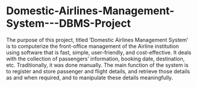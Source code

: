 # Domestic-Airlines-Management-System---DBMS-Project
The purpose of this project, titled ‘Domestic Airlines Management System’ is to computerize the front-office management of the Airline institution using software that is fast, simple, user-friendly, and cost-effective. It deals with the collection of passengers’ information, booking date, destination, etc. Traditionally, it was done manually. The main function of the system is to register and store passenger and flight details, and retrieve those details as and when required, and to manipulate these details meaningfully.
